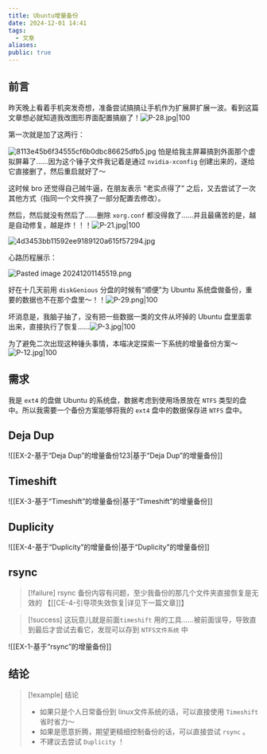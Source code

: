 ```yaml
---
title: Ubuntu增量备份
date: 2024-12-01 14:41
tags:
  - 文章
aliases: 
public: true
---
```


## 前言

昨天晚上看着手机突发奇想，准备尝试搞搞让手机作为扩展屏扩展一波。看到这篇文章想必就知道我改图形界面配置搞崩了！![P-28.jpg|100](https://cdn.sockingpanda.com/a9b8e62e3a31d335ddfde1a2e6f47e55.jpg)

第一次就是加了这两行：

![8113e45b6f34555cf6b0dbc86625dfb5.jpg](https://cdn.sockingpanda.com/80525c9aacb3c0c80d4df7f59e082c0d.jpg)
怕是给我主屏幕搞到外面那个虚拟屏幕了……因为这个锤子文件我记着是通过 `nvidia-xconfig` 创建出来的，遂给它直接删了，然后重启就好了～

这时候 bro 还觉得自己贼牛逼，在朋友表示 “老实点得了” 之后，又去尝试了一次其他方式（指同一个文件换了一部分配置去修改）。

然后，然后就没有然后了……删除 `xorg.conf` 都没得救了……并且最痛苦的是，越是自动修复，越是炸！！！![P-21.jpg|100](https://cdn.sockingpanda.com/48429c6f1f6b0dc1886332cc0ba3f78c.jpg)

![4d3453bb11592ee9189120a615f57294.jpg](https://cdn.sockingpanda.com/6965778e22072ec3ce613e9d603a068d.jpg)

心路历程展示：

![Pasted image 20241201145519.png](https://cdn.sockingpanda.com/e8a730f99a9fa1d30a6941b679e525da.png)

好在十几天前用 `diskGenious` 分盘的时候有“顺便”为 Ubuntu 系统盘做备份，重要的数据也不在那个盘里～！！![P-29.png|100](https://cdn.sockingpanda.com/aa03b83afeb187cee2f45405185bd83e.png)


坏消息是，我脑子抽了，没有把一些数据一类的文件从坏掉的 Ubuntu 盘里面拿出来，直接执行了恢复……![P-3.jpg|100](https://cdn.sockingpanda.com/1d61010deaaf699c7323892b55621729.jpg)

为了避免二次出现这种锤头事情，本喵决定探索一下系统的增量备份方案～
![P-12.jpg|100](https://cdn.sockingpanda.com/7fd62de3ffa5b7a4318a08cc6109db92.jpg)


## 需求

我是 `ext4` 的盘做 Ubuntu 的系统盘，数据考虑到使用场景放在 `NTFS` 类型的盘中。所以我需要一个备份方案能够将我的 `ext4` 盘中的数据保存进 `NTFS` 盘中。

## Deja Dup


![[EX-2-基于“Deja Dup”的增量备份123|基于“Deja Dup”的增量备份]]

## Timeshift

![[EX-3-基于“Timeshift”的增量备份|基于“Timeshift”的增量备份]]
## Duplicity

![[EX-4-基于“Duplicity”的增量备份|基于“Duplicity”的增量备份]]

## rsync

>[!failure] rsync 备份内容有问题，至少我备份的那几个文件夹直接恢复是无效的 【[[CE-4-引导项失效恢复|详见下一篇文章]]】

>[!success] 这玩意儿就是前面`timeshift` 用的工具……被前面误导，导致直到最后才尝试去看它，发现可以存到 `NTFS文件系统` 中

![[EX-1-基于“rsync”的增量备份]]

## 结论

>[!example] 结论
>- 如果只是个人日常备份到 linux文件系统的话，可以直接使用 `Timeshift` 省时省力～
>- 如果是愿意折腾，期望更精细控制备份的话，可以直接尝试 `rsync` 。
>- 不建议去尝试 `Duplicity` ！

